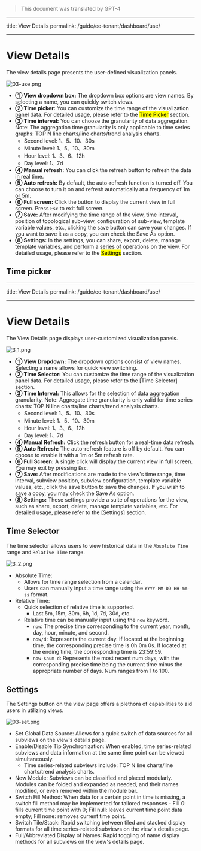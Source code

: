 > This document was translated by GPT-4

---

title: View Details
permalink: /guide/ee-tenant/dashboard/use/

---

# View Details

The view details page presents the user-defined visualization panels.

![03-use.png](https://yunshan-guangzhou.oss-cn-beijing.aliyuncs.com/pub/pic/2023010963bb90ab68d75.png)

- **① View dropdown box:** The dropdown box options are view names. By selecting a name, you can quickly switch views.
- **② Time picker:** You can customize the time range of the visualization panel data. For detailed usage, please refer to the <mark>Time Picker</mark> section.
- **③ Time interval:** You can choose the granularity of data aggregation. Note: The aggregation time granularity is only applicable to time series graphs: TOP N line charts/line charts/trend analysis charts.
  - Second level: 1、5、10、30s
  - Minute level: 1、5、10、30m
  - Hour level: 1、3、6、12h
  - Day level: 1、7d
- **④ Manual refresh:** You can click the refresh button to refresh the data in real time.
- **⑤ Auto refresh:** By default, the auto-refresh function is turned off. You can choose to turn it on and refresh automatically at a frequency of 1m or 5m.
- **⑥ Full screen:** Click the button to display the current view in full screen. Press `Esc` to exit full screen.
- **⑦ Save:** After modifying the time range of the view, time interval, position of topological sub-view, configuration of sub-view, template variable values, etc., clicking the save button can save your changes. If you want to save it as a copy, you can check the Save As option.
- **⑧ Settings:** In the settings, you can share, export, delete, manage template variables, and perform a series of operations on the view. For detailed usage, please refer to the <mark>Settings</mark> section.

## Time picker

---

title: View Details
permalink: /guide/ee-tenant/dashboard/use/

---

# View Details

The View Details page displays user-customized visualization panels.

![3_1.png](https://yunshan-guangzhou.oss-cn-beijing.aliyuncs.com/pub/pic/20230918650821cfe6fd6.png)

- **① View Dropdown:** The dropdown options consist of view names. Selecting a name allows for quick view switching.
- **② Time Selector:** You can customize the time range of the visualization panel data. For detailed usage, please refer to the [Time Selector] section.
- **③ Time Interval:** This allows for the selection of data aggregation granularity. Note: Aggregate time granularity is only valid for time series charts: TOP N line charts/line charts/trend analysis charts.
  - Second level: 1、5、10、30s
  - Minute level: 1、5、10、30m
  - Hour level: 1、3、6、12h
  - Day level: 1、7d
- **④ Manual Refresh:** Click the refresh button for a real-time data refresh.
- **⑤ Auto Refresh:** The auto-refresh feature is off by default. You can choose to enable it with a 1m or 5m refresh rate.
- **⑥ Full Screen:** A single click will display the current view in full screen. You may exit by pressing `Esc`.
- **⑦ Save:** After modifications are made to the view's time range, time interval, subview position, subview configuration, template variable values, etc., click the save button to save the changes. If you wish to save a copy, you may check the Save As option.
- **⑧ Settings:** These settings provide a suite of operations for the view, such as share, export, delete, manage template variables, etc. For detailed usage, please refer to the [Settings] section.

## Time Selector

The time selector allows users to view historical data in the `Absolute Time` range and `Relative Time` range.

![3_2.png](https://yunshan-guangzhou.oss-cn-beijing.aliyuncs.com/pub/pic/202309186508246209950.png)

- Absolute Time:
  - Allows for time range selection from a calendar.
  - Users can manually input a time range using the `YYYY-MM-DD HH-mm-ss` format.
- Relative Time:
  - Quick selection of relative time is supported.
    - Last 5m, 15m, 30m, 6h, 1d, 7d, 30d, etc.
  - Relative time can be manually input using the `now` keyword.
    - `now`: The precise time corresponding to the current year, month, day, hour, minute, and second.
    - `now/d`: Represents the current day. If located at the beginning time, the corresponding precise time is 0h 0m 0s. If located at the ending time, the corresponding time is 23:59:59.
    - `now-$num d`: Represents the most recent num days, with the corresponding precise time being the current time minus the appropriate number of days. Num ranges from 1 to 100.

## Settings

The Settings button on the view page offers a plethora of capabilities to aid users in utilizing views.

![03-set.png](https://yunshan-guangzhou.oss-cn-beijing.aliyuncs.com/pub/pic/2023010963bb90d196c14.png)

- Set Global Data Source: Allows for a quick switch of data sources for all subviews on the view's details page.
- Enable/Disable Tip Synchronization: When enabled, time series-related subviews and data information at the same time point can be viewed simultaneously.
  - Time series-related subviews include: TOP N line charts/line charts/trend analysis charts.
- New Module: Subviews can be classified and placed modularly. Modules can be folded and expanded as needed, and their names modified, or even removed within the module bar.
- Switch Fill Method: When data for a certain point in time is missing, a switch fill method may be implemented for tailored responses - Fill 0: fills current time point with 0; Fill null: leaves current time point data empty; Fill none: removes current time point.
- Switch Tile/Stack: Rapid switching between tiled and stacked display formats for all time series-related subviews on the view's details page.
- Full/Abbreviated Display of Names: Rapid toggling of name display methods for all subviews on the view's details page.
